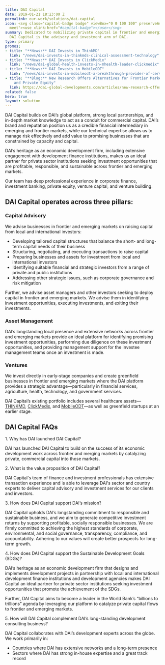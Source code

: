 ```yaml
---
title: DAI Capital
date: 2019-01-21 18:23:00 Z
permalink: our-work/solutions/dai-capital
icon: <svg class="capital-badge badge" viewBox="0 0 100 100" preserveAspectRatio="xMinYMax
  meet"><use xlink:href="#capital-badge"></use></svg>
summary: Dedicated to mobilizing private capital in frontier and emerging markets,
  DAI Capital is the advisory and investment arm of DAI.
type: primary
promos:
- title: "**News:** DAI Invests in ThinkMD"
  link: "/news/dai-invests-in-thinkmds-clinical-assessment-technology"
- title: "**News:** DAI Invests in ClickMedix"
  link: "/news/dai-global-health-invests-in-mhealth-leader-clickmedix"
- title: "**News:** DAI Invests in MobileODT"
  link: "/news/dai-invests-in-mobileodt-a-breakthrough-provider-of-cervical-cancer-detection-tech"
- title: "**Blog:** New Research Offers Alternatives for Frontier Market Venture Capital
    and Private Equity"
  link: https://dai-global-developments.com/articles/new-research-offers-alternatives-for-frontier-markets
related: false
hero: true
layout: solution
---
```


DAI Capital builds on DAI’s global platform, strong local partnerships, and in-depth market knowledge to act as a conduit for commercial capital. DAI’s brand and reputation position us as a credible financial intermediary in emerging and frontier markets, while our technical expertise allows us to manage risk effectively and add value to promising businesses that are constrained by capacity and capital.

DAI’s heritage as an economic development firm, including extensive engagement with development finance institutions, makes us an ideal partner for private sector institutions seeking investment opportunities that are profitable, responsible, and sustainable across frontier and emerging markets.

Our team has deep professional experience in corporate finance, investment banking, private equity, venture capital, and venture building.

## DAI Capital operates across three pillars:

### Capital Advisory

We advise businesses in frontier and emerging markets on raising capital from local and international investors:

* Developing tailored capital structures that balance the short- and long-term capital needs of their business
* Structuring, negotiating, and executing transactions to raise capital
* Preparing businesses and assets for investment from local and international investors
* Identifying suitable financial and strategic investors from a range of private and public institutions 
* Addressing other strategic issues, such as corporate governance and risk mitigation

Further, we advise asset managers and other investors seeking to deploy capital in frontier and emerging markets. We advise them in identifying investment opportunities, executing investments, and exiting their investments.

### Asset Management

DAI’s longstanding local presence and extensive networks across frontier and emerging markets provide an ideal platform for identifying promising investment opportunities, performing due diligence on these investment opportunities, and providing management support for the investee management teams once an investment is made.  

### Ventures

We invest directly in early-stage companies and create greenfield businesses in frontier and emerging markets where the DAI platform provides a strategic advantage—particularly in financial services, agriculture, health, technology, and government services.

DAI Capital’s existing portfolio includes several healthcare assets—[THINKMD](/news/dai-invests-in-thinkmds-clinical-assessment-technology), [ClickMedix](/news/dai-global-health-invests-in-mhealth-leader-clickmedix), and [MobileODT](/news/dai-invests-in-mobileodt-a-breakthrough-provider-of-cervical-cancer-detection-tech)—as well as greenfield startups at an earlier stage.

## DAI Capital FAQs

<div class="faq-wrap accordion">
  <div class="faq">
    <a>1. Why has DAI launched DAI Capital?</a>
    <div class="faq-answer">
      <p>DAI has launched DAI Capital to build on the success of its economic development work across frontier and merging markets by catalyzing private, commercial capital into those markets.</p>
    </div>
  </div>
  <div class="faq">
    <a>2. What is the value proposition of DAI Capital?</a>
    <div class="faq-answer">
      <p>DAI Capital's team of finance and investment professionals has extensive transaction experience and is able to leverage DAI's sector and country experts to deliver capital advisory and investment services for our clients and investors.</p>
    </div>
  </div>
  <div class="faq">
    <a>3. How does DAI Capital support DAI’s mission?</a>
    <div class="faq-answer">
      <p>DAI Capital upholds DAI’s longstanding commitment to responsible and sustainable business, and we aim to generate competitive investment returns by supporting profitable, socially responsible businesses. We are firmly committed to achieving the highest standards of corporate, environmental, and social governance, transparency, compliance, and accountability. Adhering to our values will create better prospects for long-term growth.</p>
    </div>
  </div>
  <div class="faq">
    <a>4. How does DAI Capital support the Sustainable Development Goals (SDGs)?</a>
    <div class="faq-answer">
      <p>DAI’s heritage as an economic development firm that designs and implements development projects in partnership with local and international development finance institutions and development agencies makes DAI Capital an ideal partner for private sector institutions seeking investment opportunities that promote the achievement of the SDGs.</p> 
      <p>Further, DAI Capital aims to become a leader in the World Bank’s “billions to trillions” agenda by leveraging our platform to catalyze private capital flows to frontier and emerging markets.</p>
    </div>
  </div>
  <div class="faq">
    <a>5.	How will DAI Capital complement DAI’s long-standing development consulting business?</a>
    <div class="faq-answer">
      <p>DAI Capital collaborates with DAI’s development experts across the globe. We work primarily in:</p>
      <ul>
        <li>Countries where DAI has extensive networks and a long-term presence</li>
        <li>Sectors where DAI has strong in-house expertise and a great track record</li>
      </ul>
    </div>
  </div>
</div>

<script type="text/javascript">
  (function ($) {

    var allPanels = $('.accordion > .faq > .faq-answer').hide();

    $('.accordion > .faq > a').click(function () {
      $this = $(this);
      $target = $this.next();

      if (!$target.hasClass('active')) {
        allPanels.removeClass('active').slideUp();
        $target.addClass('active').slideDown();
      }
      return false;
    });

  })(jQuery);

</script>